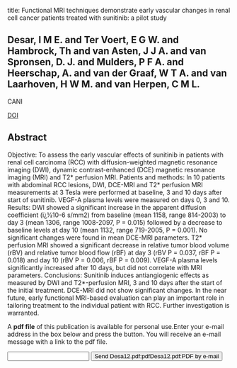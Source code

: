 title: Functional MRI techniques demonstrate early vascular changes in renal cell cancer patients treated with sunitinib: a pilot study

## Desar, I M E. and Ter Voert, E G W. and Hambrock, Th and van Asten, J J A. and van Spronsen, D. J. and Mulders, P F A. and Heerschap, A. and van der Graaf, W T A. and van Laarhoven, H W M. and van Herpen, C M L.
CANI

<a href="https://doi.org/10.1102/1470-7330.2011.0032">DOI</a>

## Abstract
Objective: To assess the early vascular effects of sunitinib in patients with renal cell carcinoma (RCC) with diffusion-weighted magnetic resonance imaging (DWI), dynamic contrast-enhanced (DCE) magnetic resonance imaging (MRI) and T2* perfusion MRI. Patients and methods: In 10 patients with abdominal RCC lesions, DWI, DCE-MRI and T2* perfusion MRI measurements at 3 Tesla were performed at baseline, 3 and 10 days after start of sunitinib. VEGF-A plasma levels were measured on days 0, 3 and 10. Results: DWI showed a significant increase in the apparent diffusion coefficient (ï¿½10-6 s/mm2) from baseline (mean 1158, range 814-2003) to day 3 (mean 1306, range 1008-2097, P = 0.015) followed by a decrease to baseline levels at day 10 (mean 1132, range 719-2005, P = 0.001). No significant changes were found in mean DCE-MRI parameters. T2* perfusion MRI showed a significant decrease in relative tumor blood volume (rBV) and relative tumor blood flow (rBF) at day 3 (rBV P = 0.037, rBF P = 0.018) and day 10 (rBV P = 0.006, rBF P = 0.009). VEGF-A plasma levels significantly increased after 10 days, but did not correlate with MRI parameters. Conclusions: Sunitinib induces antiangiogenic effects as measured by DWI and T2*-perfusion MRI, 3 and 10 days after the start of the initial treatment. DCE-MRI did not show significant changes. In the near future, early functional MRI-based evaluation can play an important role in tailoring treatment to the individual patient with RCC. Further investigation is warranted.

A <b>pdf file</b> of this publication is available for personal use.Enter your e-mail address in the box below and press the button. You will receive an e-mail message with a link to the pdf file.
<form action="sender.php">  <input type="text" name="email">  <input type="submit" value="Send Desa12.pdf:pdfDesa12.pdf:PDF by e-mail"></form>